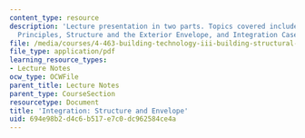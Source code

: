 ```yaml
---
content_type: resource
description: 'Lecture presentation in two parts. Topics covered include: Integration
  Principles, Structure and the Exterior Envelope, and Integration Case Studies.'
file: /media/courses/4-463-building-technology-iii-building-structural-systems-fall-2004/694e98b2d4c6b517e7c0dc962584ce4a_lect6.pdf
file_type: application/pdf
learning_resource_types:
- Lecture Notes
ocw_type: OCWFile
parent_title: Lecture Notes
parent_type: CourseSection
resourcetype: Document
title: 'Integration: Structure and Envelope'
uid: 694e98b2-d4c6-b517-e7c0-dc962584ce4a
---
```

